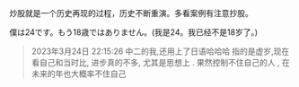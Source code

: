 炒股就是一个历史再现的过程，历史不断重演。多看案例有注意抄股。

僕は24です。もう18歳ではありません。(我是24。我已经不是18岁了。)
> 2023年3月24日 22:15:26 
> 中二的我,还用上了日语哈哈哈
> 指的是虚岁,现在看自己和当时比, 进步真的不多, 尤其是思想上 . 果然控制不住自己的人 , 在未来的年也大概率不住自己